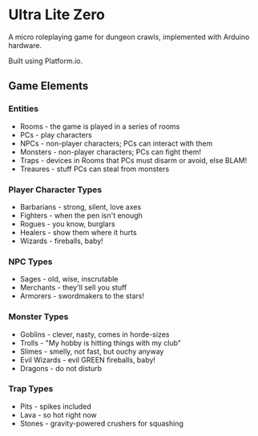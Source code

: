 # Ultra Lite Zero

A micro roleplaying game for dungeon crawls, implemented with Arduino hardware.

Built using Platform.io.

## Game Elements


### Entities

* Rooms - the game is played in a series of rooms
* PCs - play characters
* NPCs - non-player characters; PCs can interact with them
* Monsters - non-player characters; PCs can fight them!
* Traps - devices in Rooms that PCs must disarm or avoid, else BLAM!
* Treaures - stuff PCs can steal from monsters

### Player Character Types

* Barbarians - strong, silent, love axes
* Fighters - when the pen isn't enough 
* Rogues - you know, burglars
* Healers - show them where it hurts
* Wizards - fireballs, baby!

### NPC Types

* Sages - old, wise, inscrutable
* Merchants - they'll sell you stuff
* Armorers - swordmakers to the stars!

### Monster Types

* Goblins - clever, nasty, comes in horde-sizes
* Trolls - "My hobby is hitting things with my club"
* Slimes - smelly, not fast, but ouchy anyway
* Evil Wizards - evil GREEN fireballs, baby!
* Dragons - do not disturb

### Trap Types
* Pits - spikes included
* Lava - so hot right now
* Stones - gravity-powered crushers for squashing 

